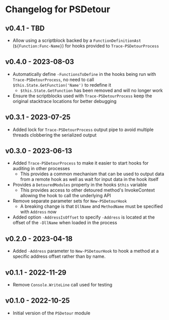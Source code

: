 # Changelog for PSDetour

## v0.4.1 - TBD

* Allow using a scriptblock backed by a `FunctionDefinitionAst` (`${Function:Func-Name}`) for hooks provided to `Trace-PSDetourProcess`

## v0.4.0 - 2023-08-03

* Automatically define `-FunctionsToDefine` in the hooks being run with `Trace-PSDetourProcess`, no need to call `$this.State.GetFunction('Name')` to redefine it
  * `$this.State.GetFunction` has been removed and will no longer work
* Ensure the scriptblocks used with `Trace-PSDetourProcess` keep the original stacktrace locations for better debugging

## v0.3.1 - 2023-07-25

* Added lock for `Trace-PSDetourProcess` output pipe to avoid multiple threads clobbering the serialized output

## v0.3.0 - 2023-06-13

* Added `Trace-PSDetourProcess` to make it easier to start hooks for auditing in other processes
  * This provides a common mechanism that can be used to output data from a remote hook as well as wait for input data in the hook itself
* Provides a `DetouredModules` property in the hooks `$this` variable
  * This provides access to other detoured method's InvokeContext allowing the hook to call the underlying API
* Remove separate parameter sets for `New-PSDetourHook`
  * A breaking change is that `DllName` and `MethodName` must be specified with `Address` now
* Added option `-AddressIsOffset` to specify `-Address` is located at the offset of the `-DllName` when loaded in the process

## v0.2.0 - 2023-04-18

* Added `-Address` parameter to `New-PSDetourHook` to hook a method at a specific address offset rather than by name.

## v0.1.1 - 2022-11-29

* Remove `Console.WriteLine` call used for testing

## v0.1.0 - 2022-10-25

* Initial version of the `PSDetour` module
